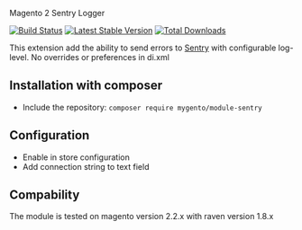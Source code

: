 Magento 2 Sentry Logger

[![Build Status](https://travis-ci.org/mygento/module-sentry.svg?branch=m2)](https://travis-ci.org/mygento/module-sentry)
[![Latest Stable Version](https://poser.pugx.org/mygento/module-sentry/v/stable)](https://packagist.org/packages/mygento/module-sentry)
[![Total Downloads](https://poser.pugx.org/mygento/module-sentry/downloads)](https://packagist.org/packages/mygento/module-sentry)

This extension add the ability to send errors to [Sentry](https://sentry.io/) with configurable log-level. 
No overrides or preferences in di.xml

## Installation with composer
* Include the repository: `composer require mygento/module-sentry`

## Configuration
* Enable in store configuration 
* Add connection string to text field

## Compability
The module is tested on magento version 2.2.x with raven version 1.8.x